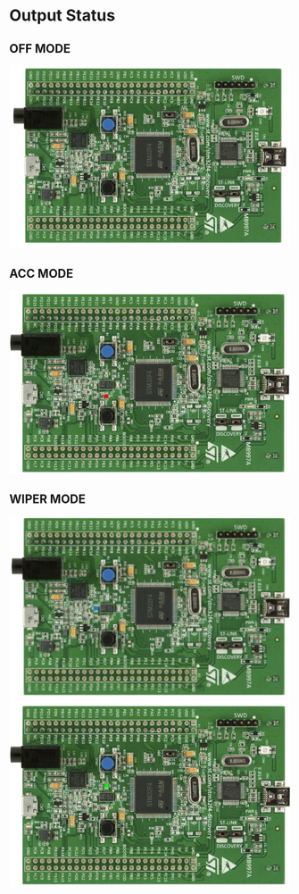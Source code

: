 # Output Status
## OFF MODE
![OFF MODE](https://github.com/shahwar92/M3_WIPER_CONTROL_SYSTEM/blob/main/6_Output/Screenshot%20(69).png)

## ACC MODE
![ACC MODE](https://github.com/shahwar92/M3_WIPER_CONTROL_SYSTEM/blob/main/6_Output/Screenshot%20(71).png)

## WIPER MODE
![WIPER MODE](https://github.com/shahwar92/M3_WIPER_CONTROL_SYSTEM/blob/main/6_Output/Screenshot%20(72).png)![](https://github.com/shahwar92/M3_WIPER_CONTROL_SYSTEM/blob/main/6_Output/Screenshot%20(70).png)
